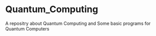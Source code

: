 # Quantum_Computing
A repositry about Quantum Computing and Some basic programs for Quantum Computers
